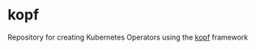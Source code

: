 # kopf

Repository for creating Kubernetes Operators using the [kopf](https://github.com/zalando-incubator/kopf) framework
